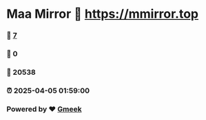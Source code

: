 # Maa Mirror :link: https://mmirror.top 
### :page_facing_up: [7](https://mmirror.top/tag.html) 
### :speech_balloon: 0 
### :hibiscus: 20538 
### :alarm_clock: 2025-04-05 01:59:00 
### Powered by :heart: [Gmeek](https://github.com/Meekdai/Gmeek)
